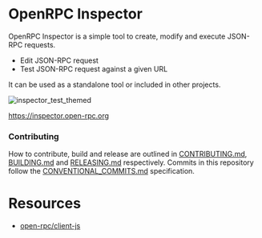 # OpenRPC Inspector

OpenRPC Inspector is a simple tool to create, modify and execute JSON-RPC requests.

- Edit JSON-RPC request
- Test JSON-RPC request against a given URL

It can be used as a standalone tool or included in other projects.

![inspector_test_themed](https://user-images.githubusercontent.com/52548273/63221603-6c4c6080-c150-11e9-9b20-bd37d4981d30.gif)

https://inspector.open-rpc.org

### Contributing

How to contribute, build and release are outlined in [CONTRIBUTING.md](CONTRIBUTING.md), [BUILDING.md](BUILDING.md) and [RELEASING.md](RELEASING.md) respectively. Commits in this repository follow the [CONVENTIONAL_COMMITS.md](CONVENTIONAL_COMMITS.md) specification.


# Resources
-  [open-rpc/client-js](https://github.com/open-rpc/client-js)
